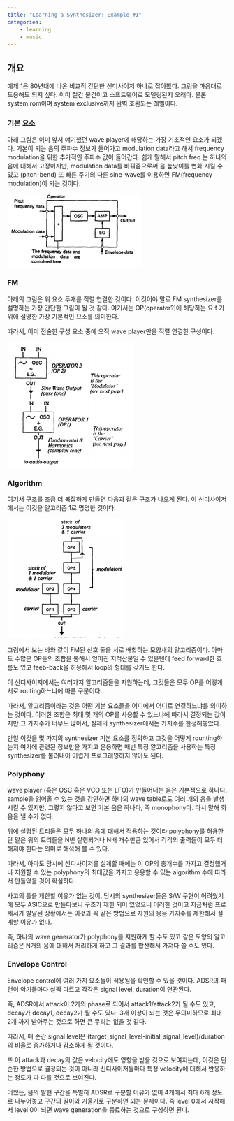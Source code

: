 ```yaml
---
title: "Learning a Synthesizer: Example #1"
categories:
    - learning
    - music
---
```


## 개요

예제 1은 80년대에 나온 비교적 간단한 신디사이저 하나로 잡아봤다. 그림을 마음대로 도용해도 되지 싶다. 이미 철간 물건이고 소프트웨어로 모델링된지 오래다. 물론 system rom이며 system exclusive까지 완벽 호환되는 레벨이다. 

### 기본 요소

아래 그림은 이미 앞서 얘기했던 wave player에 해당하는 가장 기초적인 요소가 되겠다. 기본이 되는 음의 주파수 정보가 들어가고 modulation data라고 해서 frequency modulation을 위한 추가적인 주파수 값이 들어간다. 쉽게 말해서 pitch freq.는 하나의 음에 대해서 고정이지만, modulation data를 바꿔줌으로써 음 높낮이를 변화 시킬 수 있고 (pitch-bend) 또 빠른 주기의 다른 sine-wave를 이용하면 FM(frequency modulation)이 되는 것이다.

![image](/assets/images/synthesizer/element.png)

### FM

아래의 그림은 위 요소 두개를 직렬 연결한 것이다. 이것이야 말로 FM synthesizer를 설명하는 가장 간단한 그림이 될 것 같다. 여기서는 OP(operator?)에 해당하는 요소가 위애 설명한 가장 기본적인 요소를 의미한다.

따라서, 이미 전술한 구성 요소 중에 오직 wave player만을 직렬 연결한 구성이다.

![image](/assets/images/synthesizer/fm_synth.png)

### Algorithm

여기서 구조를 조금 더 복잡하게 만들면 다음과 같은 구조가 나오게 된다. 이 신디사이저에서는 이것을 알고리즘 1로 명명한 것이다.

![image](/assets/images/synthesizer/algorithm.png)

그림에서 보는 바와 같이 FM된 신호 둘을 서로 배합하는 모양새의 알고리즘이다. 아마도 수많은 OP들의 조합을 통해서 얻어진 지적산물일 수 있을텐데 feed forward한 흐름도 있고 feeb-back을 허용해서 loop의 형태를 갖기도 한다. 

이 신디사이저에서는 여러가지 알고리즘들을 지원하는데, 그것들은 모두 OP를 어떻게 서로 routing하느냐에 따른 구분이다.

따라서, 알고리즘이라는 것은 어떤 기본 요소들을 어디에서 어디로 연결하느냐를 의미하는 것이다. 이러한 조합은 최대 몇 개의 OP를 사용할 수 있느냐에 따라서 결정되는 값이지만 그 가지수가 너무도 많아서, 실제의 synthesizer에서는 가지수를 한정해놓았다. 

만일 이것을 몇 가지의 synthesizer 기본 요소를 정의하고 그것을 어떻게 rounting하는지 여기에 관련된 정보만을 가지고 운용하면 매번 특정 알고리즘을 사용하는 특정 synthesizer를 불러내어 어렵게 프로그래밍하지 않아도 된다.

### Polyphony

wave player (혹은 OSC 혹은 VCO 또는 LFO)가 만들어내는 음은 기본적으로 하나다. sample을 읽어올 수 있는 것을 감안하면 하나의 wave table로도 여러 개의 음을 발생시킬 수 있지만, 그렇지 않다고 보면 기본 음은 하나다, 즉 monophony다. 다시 말해 화음을 낼 수가 없다.

위에 설명된 트리들은 모두 하나의 음에 대해서 적용하는 것이라 polyphony를 허용한단 말은 위의 트리들을 N번 실행되거나 N배 개수만큼 있어서 각각의 출력들이 모두 더해져야 한다는 의미로 해석해 볼 수 있다. 

따라서, 아마도 당시에 신디사이저를 설계할 때에는 이 OP의 총개수를 가지고 결정했거나 지원할 수 있는 polyphony의 최대값을 가지고 응용할 수 있는 algorithm 수에 따라서 만들었을 것이 확실하다. 

사고의 틀을 제한할 이유가 없는 것이, 당시의 synthesizer들은 S/W 구현이 어려웠기에 모두 ASIC으로 만들다보니 구조가 제한 되어 있었으니 이러한 것이고 지금처럼 프로세서가 발달된 상황에서는 이것과 꼭 같은 방법으로 자원의 응용 가지수를 제한해서 설계할 이유가 없다. 

즉, 하나의 wave generator가 polyphony를 지원하게 할 수도 있고 같은 모양의 알고리즘은 N개의 음에 대해서 처리하게 하고 그 결과를 합산해서 가져다 쓸 수도 있다. 

### Envelope Control

Envelope control에 여러 가지 요소들이 적용됨을 확인할 수 있을 것이다. 
ADSR의 패턴이 악기들마다 살짝 다르고 각각은 signal level, duration이 연관된다.

즉, ADSR에서 attack이 2개의 phase로 되어서 attack1/attack2가 될 수도 있고, decay가 decay1, decay2가 될 수도 있다. 3개 이상이 되는 것은 무의미하므로 최대 2개 까지 받아주는 것으로 하면 큰 무리는 없을 것 같다.

따라서, 매 순간 signal level은 (target_signal_level-initial_signal_level)/duration의 비율로 증가하거나 감소하게 될 것이다. 

또 이 attack과 decay의 값은 velocity에도 영향을 받을 것으로 보여지는데, 이것은 단순한 방법으로 결정되는 것이 아니라 신디사이저들마다 특정 velocity에 대해서 반응하는 정도가 다 다를 것으로 보여진다. 

어쨌든, 음의 발현 구간을 특별히 ADSR로 구분할 이유가 없이 4개에서 최대 6개 정도로 나누어놓고 구간의 길이와 기울기로 구분하면 되는 문제이다. 즉 level 0에서 시작해서 level 0이 되면 wave generation을 종료하는 것으로 구성하면 된다. 
